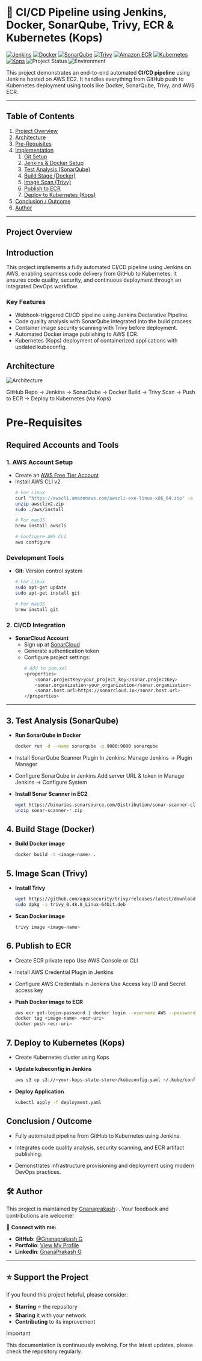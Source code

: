 # 🚀 CI/CD Pipeline using Jenkins, Docker, SonarQube, Trivy, ECR & Kubernetes (Kops)
[![Jenkins](https://img.shields.io/badge/Jenkins-%232C5263?style=for-the-badge&logo=jenkins&logoColor=white)](https://www.jenkins.io/)
[![Docker](https://img.shields.io/badge/Docker-%230db7ed?style=for-the-badge&logo=docker&logoColor=white)](https://www.docker.com/)
[![SonarQube](https://img.shields.io/badge/SonarQube-%2300b4fc?style=for-the-badge&logo=sonarqube&logoColor=white)](https://www.sonarqube.org/)
[![Trivy](https://img.shields.io/badge/Trivy-%235C2D91?style=for-the-badge&logo=aqua&logoColor=white)](https://aquasecurity.github.io/trivy/)
[![Amazon ECR](https://img.shields.io/badge/Amazon%20ECR-%23FF9900?style=for-the-badge&logo=amazonaws&logoColor=white)](https://docs.aws.amazon.com/AmazonECR/latest/userguide/what-is-ecr.html)
[![Kubernetes](https://img.shields.io/badge/Kubernetes-%23326ce5?style=for-the-badge&logo=kubernetes&logoColor=white)](https://kubernetes.io/)
[![Kops](https://img.shields.io/badge/Kops-%23000000?style=for-the-badge&logo=linux&logoColor=white)](https://github.com/kubernetes/kops)
![Project Status](https://img.shields.io/badge/Status-In%20Process-blue?style=for-the-badge)
![Environment](https://img.shields.io/badge/Environment-Staging-orange?style=for-the-badge)


This project demonstrates an end-to-end automated **CI/CD pipeline** using Jenkins hosted on AWS EC2. It handles everything from GitHub push to Kubernetes deployment using tools like Docker, SonarQube, Trivy, and AWS ECR.

---

##  Table of Contents

1. [Project Overview](#project-overview)  
2. [Architecture](#architecture)  
3. [Pre-Requisites](#pre-requisites)  
4. [Implementation](#implementation)  
   1. [Git Setup](#1-git-setup)  
   2. [Jenkins & Docker Setup](#2-jenkins--docker-setup)  
   3. [Test Analysis (SonarQube)](#3-test-analysis-sonarqube)  
   4. [Build Stage (Docker)](#4-build-stage-docker)  
   5. [Image Scan (Trivy)](#5-image-scan-trivy)  
   6. [Publish to ECR](#6-publish-to-ecr)  
   7. [Deploy to Kubernetes (Kops)](#7-deploy-to-kubernetes-kops)  
5. [Conclusion / Outcome](#conclusion--outcome)  
6. [Author](#author)  

---

##  Project Overview

## Introduction

This project implements a fully automated CI/CD pipeline using Jenkins on AWS, enabling seamless code delivery from GitHub to Kubernetes. It ensures code quality, security, and continuous deployment through an integrated DevOps workflow.

### Key Features

-	Webhook-triggered CI/CD pipeline using Jenkins Declarative Pipeline.
-	Code quality analysis with SonarQube integrated into the build process.
-	Container image security scanning with Trivy before deployment.
-	Automated Docker image publishing to AWS ECR.
-	Kubernetes (Kops) deployment of containerized applications with updated kubeconfig.

##  Architecture
![Architecture](Assets/architecture.png)

GitHub Repo → Jenkins → SonarQube → Docker Build → Trivy Scan → Push to ECR → Deploy to Kubernetes (via Kops)

# Pre-Requisites

## Required Accounts and Tools

### 1. AWS Account Setup
- Create an [AWS Free Tier Account](https://aws.amazon.com/free/)
- Install AWS CLI v2
  ```bash
  # For Linux
  curl "https://awscli.amazonaws.com/awscli-exe-linux-x86_64.zip" -o "awscliv2.zip"
  unzip awscliv2.zip
  sudo ./aws/install

  # For macOS
  brew install awscli

  # Configure AWS CLI
  aws configure
  ```

### Development Tools
- **Git**: Version control system
  ```bash
  # For Linux
  sudo apt-get update
  sudo apt-get install git

  # For macOS
  brew install git
  ```

### 2. CI/CD Integration
- **SonarCloud Account**
  - Sign up at [SonarCloud](https://sonarcloud.io/)
  - Generate authentication token
  - Configure project settings:
    ```bash
    # Add to pom.xml
    <properties>
        <sonar.projectKey>your_project_key</sonar.projectKey>
        <sonar.organization>your_organization</sonar.organization>
        <sonar.host.url>https://sonarcloud.io</sonar.host.url>
    </properties>
    ```

---

## 3. Test Analysis (SonarQube)
- **Run SonarQube in Docker**
  ```bash
  docker run -d --name sonarqube -p 9000:9000 sonarqube
  ```
- Install SonarQube Scanner Plugin
  In Jenkins: Manage Jenkins → Plugin Manager

- Configure SonarQube in Jenkins
  Add server URL & token in Manage Jenkins → Configure System

- **Install Sonar Scanner in EC2**
  ```bash
  wget https://binaries.sonarsource.com/Distribution/sonar-scanner-cli/sonar-scanner-<version>.zip
  unzip sonar-scanner-*.zip

## 4. Build Stage (Docker)

- **Build Docker image**
  ```bash
  docker build -t <image-name> .
  ```

## 5. Image Scan (Trivy)

- **Install Trivy**
  ```bash
  wget https://github.com/aquasecurity/trivy/releases/latest/download/trivy_0.48.0_Linux-64bit.deb
  sudo dpkg -i trivy_0.48.0_Linux-64bit.deb
  ```
- **Scan Docker image**
    ```bash
    trivy image <image-name>
    ```

 ## 6. Publish to ECR

- Create ECR private repo
  Use AWS Console or CLI

- Install AWS Credential Plugin in Jenkins

- Configure AWS Credentials in Jenkins
  Use Access key ID and Secret access key

- **Push Docker image to ECR**
  ```bash
  aws ecr get-login-password | docker login --username AWS --password-stdin <account>.dkr.ecr.<region>.amazonaws.com
  docker tag <image-name> <ecr-uri>
  docker push <ecr-uri>
  ```

## 7. Deploy to Kubernetes (Kops)

- Create Kubernetes cluster using Kops

- **Update kubeconfig in Jenkins**
  ```bash
  aws s3 cp s3://<your-kops-state-store>/kubeconfig.yaml ~/.kube/config
  ```
- **Deploy Application**
  ```bash
  kubectl apply -f deployment.yaml
   ```

## Conclusion / Outcome

- Fully automated pipeline from GitHub to Kubernetes using Jenkins.

- Integrates code quality analysis, security scanning, and ECR artifact publishing.

- Demonstrates infrastructure provisioning and deployment using modern DevOps practices.

## 🛠️ Author 

This project is maintained by [Gnanaprakash](https://github.com/GG-Prakash)💡.
Your feedback and contributions are welcome!

📧 **Connect with me:**
- **GitHub**: [@Gnanaprakash G](https://github.com/GG-Prakash)
- **Portfolio**: [View My Profile](https://gnanaprakash-devops.netlify.app/)
- **LinkedIn**: [GnanaPrakash G](www.linkedin.com/in/gg-prakash)

---

## ⭐ Support the Project

If you found this project helpful, please consider:
- **Starring** ⭐ the repository
- **Sharing** it with your network
- **Contributing** to its improvement

> [!Important]
> This documentation is continuously evolving. For the latest updates, please check the repository regularly.







  
